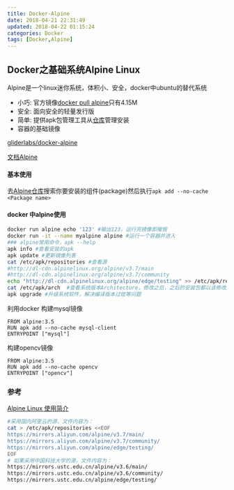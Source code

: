 ```yaml
---
title: Docker-Alpine
date: 2018-04-21 22:31:49
updated: 2018-04-22 01:15:24
categories: Docker
tags: [Docker,Alpine]
---
```


## Docker之基础系统Alpine Linux

Alpine是一个linux迷你系统，体积小、安全，docker中ubuntu的替代系统

* 小巧: 官方镜像[docker pull alpine](https://store.docker.com/images/alpine)只有4.15M
* 安全: 面向安全的轻量发行版
* 简单: 提供apk包管理工具从[仓库](https://pkgs.alpinelinux.org/packages)管理安装
* 容器的基础镜像

[gliderlabs/docker-alpine](https://github.com/gliderlabs/docker-alpine)

[文档Alpine](https://yeasy.gitbooks.io/docker_practice/content/cases/os/alpine.html)

#### 基本使用

去[Alpine仓库](https://pkgs.alpinelinux.org/packages)搜索你要安装的组件(package)然后执行`apk add --no-cache <Package name>`

#### docker 中alpine使用

```sh
docker run alpine echo '123' #输出123，运行完镜像即摧毁
docker run -it --name myalpine alpine #运行一个容器并进入
### alpine常用命令，apk --help
apk info #查看安装的apk
apk update #更新镜像列表
cat /etc/apk/repositories #查看源
#http://dl-cdn.alpinelinux.org/alpine/v3.7/main
#http://dl-cdn.alpinelinux.org/alpine/v3.7/community
echo "http://dl-cdn.alpinelinux.org/alpine/edge/testing" >> /etc/apk/repositories #添加测试源,记得apk update
cat /etc/apk/arch  #查看系统版本Architecture，修改之后，之后的安装包都以该修改后的为准
apk upgrade #升级系统软件，解决编译版本过低等问题
```

利用docker 构建mysql镜像

```
FROM alpine:3.5
RUN apk add --no-cache mysql-client
ENTRYPOINT ["mysql"]
```

构建opencv镜像

```
FROM alpine:3.5
RUN apk add --no-cache opencv
ENTRYPOINT ["opencv"]
```

### 参考

[Alpine Linux 使用简介](https://blog.csdn.net/csdn_duomaomao/article/details/76152416)

```sh
#采用国内阿里云的源，文件内容为：
cat > /etc/apk/repositories <<EOF
https://mirrors.aliyun.com/alpine/v3.7/main/
https://mirrors.aliyun.com/alpine/v3.7/community/
https://mirrors.aliyun.com/alpine/edge/testing/
EOF
# 如果采用中国科技大学的源，文件内容为：
https://mirrors.ustc.edu.cn/alpine/v3.6/main/
https://mirrors.ustc.edu.cn/alpine/v3.6/community/
https://mirrors.ustc.edu.cn/alpine/edge/testing/
```






